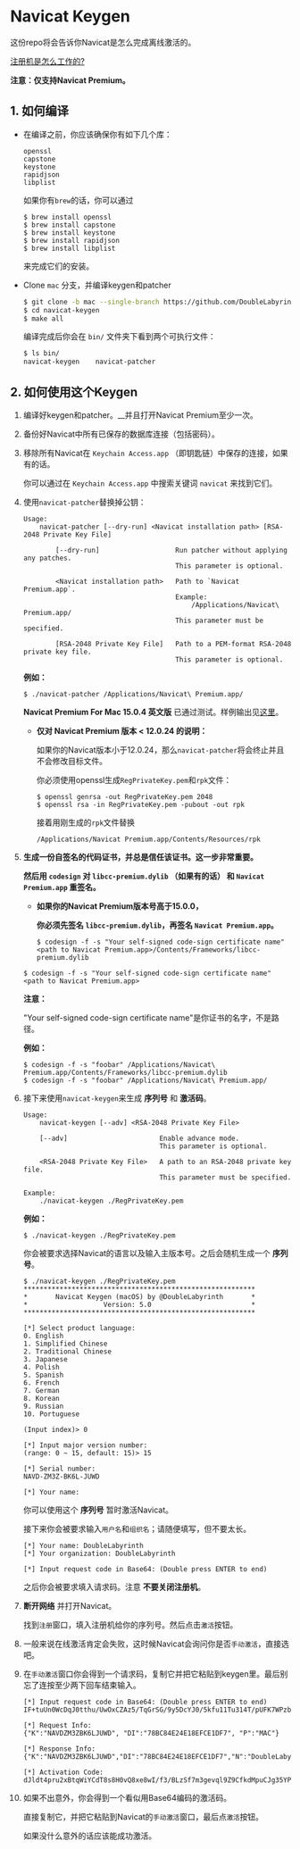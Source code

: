 # Navicat Keygen

这份repo将会告诉你Navicat是怎么完成离线激活的。

[注册机是怎么工作的?](HOW_DOES_IT_WORK.zh-CN.md)

__注意：仅支持Navicat Premium。__

## 1. 如何编译

* 在编译之前，你应该确保你有如下几个库：

  ```
  openssl
  capstone
  keystone
  rapidjson
  libplist
  ```
  
  如果你有`brew`的话，你可以通过
  
  ```
  $ brew install openssl
  $ brew install capstone
  $ brew install keystone
  $ brew install rapidjson
  $ brew install libplist
  ```
  
  来完成它们的安装。

* Clone `mac` 分支，并编译keygen和patcher

  ```bash
  $ git clone -b mac --single-branch https://github.com/DoubleLabyrinth/navicat-keygen.git
  $ cd navicat-keygen
  $ make all
  ```

  编译完成后你会在 `bin/` 文件夹下看到两个可执行文件： 

  ```bash
  $ ls bin/
  navicat-keygen    navicat-patcher
  ```

## 2. 如何使用这个Keygen

1. 编译好keygen和patcher。__并且打开Navicat Premium至少一次。

2. 备份好Navicat中所有已保存的数据库连接（包括密码）。

3. 移除所有Navicat在 `Keychain Access.app` （即钥匙链）中保存的连接，如果有的话。

   你可以通过在 `Keychain Access.app` 中搜索关键词 `navicat` 来找到它们。

4. 使用`navicat-patcher`替换掉公钥：

   ```
   Usage:
       navicat-patcher [--dry-run] <Navicat installation path> [RSA-2048 Private Key File]

           [--dry-run]                   Run patcher without applying any patches.
                                         This parameter is optional.

           <Navicat installation path>   Path to `Navicat Premium.app`.
                                         Example:
                                             /Applications/Navicat\ Premium.app/
                                         This parameter must be specified.

           [RSA-2048 Private Key File]   Path to a PEM-format RSA-2048 private key file.
                                         This parameter is optional.
   ```

   __例如：__

   ```console
   $ ./navicat-patcher /Applications/Navicat\ Premium.app/
   ```

   __Navicat Premium For Mac 15.0.4 英文版__ 已通过测试。样例输出见[这里](example/navicat-patcher.txt)。

   * __仅对 Navicat Premium 版本 < 12.0.24 的说明：__

     如果你的Navicat版本小于12.0.24，那么`navicat-patcher`将会终止并且不会修改目标文件。
   
     你必须使用openssl生成`RegPrivateKey.pem`和`rpk`文件：

     ```console
     $ openssl genrsa -out RegPrivateKey.pem 2048
     $ openssl rsa -in RegPrivateKey.pem -pubout -out rpk
     ``` 

     接着用刚生成的`rpk`文件替换

     ```
     /Applications/Navicat Premium.app/Contents/Resources/rpk
     ```

5. __生成一份自签名的代码证书，并总是信任该证书。这一步非常重要。__

   __然后用 `codesign` 对 `libcc-premium.dylib` （如果有的话） 和 `Navicat Premium.app` 重签名。__

   * __如果你的Navicat Premium版本号高于15.0.0，__

     __你必须先签名 `libcc-premium.dylib`，再签名 `Navicat Premium.app`。__

     ```console
     $ codesign -f -s "Your self-signed code-sign certificate name" <path to Navicat Premium.app>/Contents/Frameworks/libcc-premium.dylib
     ```

   ```console
   $ codesign -f -s "Your self-signed code-sign certificate name" <path to Navicat Premium.app>
   ```

   __注意：__ 
   
   "Your self-signed code-sign certificate name"是你证书的名字，不是路径。

   __例如：__

   ```console
   $ codesign -f -s "foobar" /Applications/Navicat\ Premium.app/Contents/Frameworks/libcc-premium.dylib
   $ codesign -f -s "foobar" /Applications/Navicat\ Premium.app/
   ```

6. 接下来使用`navicat-keygen`来生成 __序列号__ 和 __激活码__。

   ```
   Usage:
       navicat-keygen [--adv] <RSA-2048 Private Key File>

       [--adv]                       Enable advance mode.
                                     This parameter is optional.

       <RSA-2048 Private Key File>   A path to an RSA-2048 private key file.
                                     This parameter must be specified.

   Example:
       ./navicat-keygen ./RegPrivateKey.pem
   ```

   __例如：__ 

   ```console
   $ ./navicat-keygen ./RegPrivateKey.pem
   ```

   你会被要求选择Navicat的语言以及输入主版本号。之后会随机生成一个 __序列号__。

   ```console
   $ ./navicat-keygen ./RegPrivateKey.pem
   **********************************************************
   *       Navicat Keygen (macOS) by @DoubleLabyrinth       *
   *                   Version: 5.0                         *
   **********************************************************

   [*] Select product language:
   0. English
   1. Simplified Chinese
   2. Traditional Chinese
   3. Japanese
   4. Polish
   5. Spanish
   6. French
   7. German
   8. Korean
   9. Russian
   10. Portuguese

   (Input index)> 0

   [*] Input major version number:
   (range: 0 ~ 15, default: 15)> 15

   [*] Serial number:
   NAVD-ZM3Z-BK6L-JUWD

   [*] Your name:
   ```

   你可以使用这个 __序列号__ 暂时激活Navicat。

   接下来你会被要求输入`用户名`和`组织名`；请随便填写，但不要太长。

   ```console
   [*] Your name: DoubleLabyrinth
   [*] Your organization: DoubleLabyrinth

   [*] Input request code in Base64: (Double press ENTER to end)
   ```
 
   之后你会被要求填入请求码。注意 __不要关闭注册机__。

7. __断开网络__ 并打开Navicat。

   找到`注册`窗口，填入注册机给你的序列号。然后点击`激活`按钮。

8. 一般来说在线激活肯定会失败，这时候Navicat会询问你是否`手动激活`，直接选吧。

9. 在`手动激活`窗口你会得到一个请求码，复制它并把它粘贴到keygen里。最后别忘了连按至少两下回车结束输入。

   ```console
   [*] Input request code in Base64: (Double press ENTER to end)
   IF+tuUn0WcDqJ0tthu/UwOxCZAz5/TqGrSG/9y5DcYJ0/5kfu11Tu314T/pUFK7WPzbnK2MFQ9kb9VytT4T10fXHKoHVYRBtOTYDQqCN2lwnmTty1i1SwUVO+CAqXasqqnss/r4ytbQUpsr2EmBqMQeXERhH72winnhfHkXoWgIHhYXgcvRBagKI1a48c8vJTjTB1eYHmO+DQI6orJoQ65ClqVSkdgKwyhAtSv0yMeKQX45UEX5hQCu9rrgqRN13f7mKWXhGZXkYrk4VZaHdfsr0o50zmU/ZhKLdFqRjrLzt4JY41+AIjAxtHd5g/LAUwBfUdfy9KdHjaeXCxdueXQ==

   [*] Request Info:
   {"K":"NAVDZM3ZBK6LJUWD", "DI":"78BC84E24E18EFCE1DF7", "P":"MAC"}

   [*] Response Info:
   {"K":"NAVDZM3ZBK6LJUWD","DI":"78BC84E24E18EFCE1DF7","N":"DoubleLabyrinth","O":"DoubleLabyrinth","T":1576005483}

   [*] Activation Code:
   dJldt4pru2xBtqWiYCdT8s8H0vQ8xe8wI/f3/BLzSf7m3gevql9Z9CfkdMpuCJg35YPYTDHBwYYLnU6heO0bmvnVAF1U6ZKtWXpAAi+w6tGjeV64uachGI+/xb5Q5bQzD0V44PGYmL6cYULYjNtndMAgzhWGFzgsjGtaJOSczWC2OI1R1gAGh+l+pFdx37+VMXtfUtwv7V+qypj5CrzIULsUdh9U5JHXkdVSK6y+8bEeplYLwvQR6Cnavra0WUAP0hSg7khjy+mPiCuXSMwH1EphFqXscp1WUGjkms7pSK/aPtCoxWcJeK3SrgAVberBn2+rqaI1PBBh5DTctDy2SQ==
   ```

10. 如果不出意外，你会得到一个看似用Base64编码的激活码。

    直接复制它，并把它粘贴到Navicat的`手动激活`窗口，最后点`激活`按钮。
    
    如果没什么意外的话应该能成功激活。
